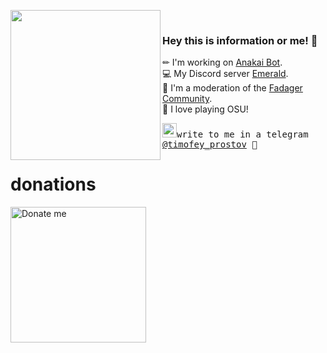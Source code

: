 <img align="left" width="240" src="https://i.imgur.com/yagsfnA.png"> <samp> <br>
### Hey this is information or me! 💎
  
✏ I'm working on [Anakai Bot]. <br>
💻 My Discord server [Emerald]. <br>
💾 I'm a moderation of the [Fadager Community]. <br>
🚀 I love playing OSU! <br> 
  
<samp><img src="https://img.icons8.com/color/48/000000/telegram-app--v1.png" width="23">write to me in a telegram [@timofey_prostov](https://t.me/timofey_prostov) 💭
  
[Anakai Bot]: https://bots.server-discord.com/778539613362061312
[Fadager Community]: https://discord.gg/sVucsb9kEP
[Emerald]: https://discord.gg/moscow

  
# donations
<a href="https://my.qiwi.com/Tymofei-V9-J46Mkfa" target="_blank"><img src="https://donate.qiwi.com/help/assets/03466e29983ec1c1ce20298c3802251d.svg" alt="Donate me" width="217px" ></a>
